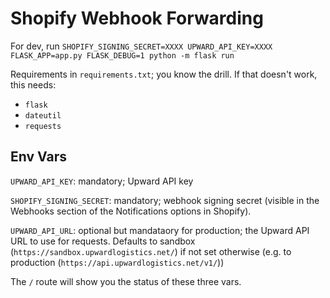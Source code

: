 # Shopify Webhook Forwarding

For dev, run `SHOPIFY_SIGNING_SECRET=XXXX UPWARD_API_KEY=XXXX FLASK_APP=app.py FLASK_DEBUG=1 python -m flask run`

Requirements in `requirements.txt`; you know the drill. If that doesn't work, this needs:

* `flask`
* `dateutil`
* `requests`

## Env Vars

`UPWARD_API_KEY`: mandatory; Upward API key

`SHOPIFY_SIGNING_SECRET`: mandatory; webhook signing secret (visible in the Webhooks section of the Notifications options in Shopify).

`UPWARD_API_URL`: optional but mandataory for production; the Upward API URL to use for requests. Defaults to sandbox (`https://sandbox.upwardlogistics.net/`) if not set otherwise (e.g. to production (`https://api.upwardlogistics.net/v1/`))

The `/` route will show you the status of these three vars.
